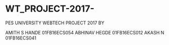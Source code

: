 # WT_PROJECT-2017-


PES UNIVERSITY 
WEBTECH PROJECT 2017
BY 

AMITH S HANDE 01FB16ECS054
ABHINAV HEGDE 01FB16ECS012
AKASH N 01FB16ECS041
